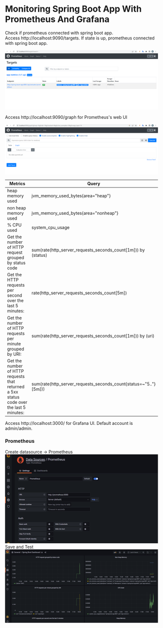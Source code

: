 # Monitoring Spring Boot App With Prometheus And Grafana

Check if prometheus connected with spring boot app.  
Access http://localhost:9090/targets. If state is up, prometheus connected with spring boot app.

![up state](assets/images/prometheus-up-state.png)

Access http://localhost:9090/graph for Prometheus's web UI

![prometheus-ui](assets/images/prometheus-web-ui.png)

| Metrics                                                                                  | Query                                                            |
|------------------------------------------------------------------------------------------|------------------------------------------------------------------|
| heap memory used                                                                         | jvm_memory_used_bytes{area="heap"}                               |
| non heap memory used                                                                     | jvm_memory_used_bytes{area="nonheap"}                            |
| % CPU used                                                                               | system_cpu_usage                                                 |
| Get the number of HTTP request grouped by status code                                    | sum(rate(http_server_requests_seconds_count[1m])) by (status)    |
| Get the HTTP requests per second over the last 5 minutes:                                | rate(http_server_requests_seconds_count[5m])                     |
| Get the number of HTTP requests per minute grouped by URI:                               | sum(rate(http_server_requests_seconds_count[1m])) by (uri)       |
| Get the number of HTTP requests that returned a 5xx status code over the last 5 minutes: | sum(rate(http_server_requests_seconds_count{status=~"5.."}[5m])) |

Access http://localhost:3000/ for Grafana UI. Default account is admin/admin. 
### Prometheus
Create datasource -> Prometheus
![datasource](assets/images/prometheus-setting-datasource.png)  
Save and Test
![dashboard](assets/images/dashboard.png)